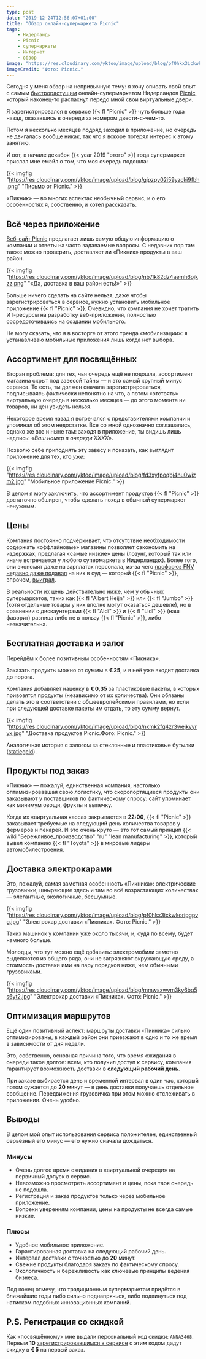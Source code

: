 ```yaml
---
type: post
date: "2019-12-24T12:56:07+01:00"
title: "Обзор онлайн-супермаркета Picnic"
tags:
    - Нидерланды
    - Picnic
    - супермаркеты
    - Интернет
    - обзор
image: "https://res.cloudinary.com/yktoo/image/upload/blog/pf0hkx3ickwkoripgpvg.jpg"
imageCredit: "Фото: Picnic."
---
```


Сегодня у меня обзор на непривычную тему: я хочу описать свой опыт с самым [быстрорастущим](0487) онлайн-супермаркетом Нидерландов [Picnic](https://picnic.app/), который наконец-то распахнул передо мной свои виртуальные двери.

Я зарегистрировался в сервисе {{< fl "Picnic" >}} чуть больше года назад, оказавшись в очереди за номером двести-с-чем-то.

Потом я несколько месяцев подряд заходил в приложение, но очередь не двигалась вообще никак, так что я вскоре потерял интерес к этому занятию.

<!--more-->

И вот, в начале декабря {{< year 2019 "этого" >}} года супермаркет прислал мне емэйл о том, что моя очередь подошла:

{{< imgfig "https://res.cloudinary.com/yktoo/image/upload/blog/gjpzpy02i59yzcki9fbh.png" "Письмо от Picnic." >}}

«Пикник» — во многих аспектах необычный сервис, и о его особенностях я, собственно, и хотел рассказать.

## Всё через приложение

[Веб-сайт Picnic](https://picnic.app/) предлагает лишь самую общую информацию о компании и ответы на часто задаваемые вопросы. С недавних пор там также можно проверить, доставляет ли «Пикник» продукты в ваш район.

{{< imgfig "https://res.cloudinary.com/yktoo/image/upload/blog/nb7lk82dz4aemh6ojkzz.png" "«Да, доставка в ваш район есть!»" >}}

Больше ничего сделать на сайте нельзя, даже чтобы зарегистрироваться в сервисе, нужно установить мобильное приложение {{< fl "Picnic" >}}. Очевидно, что компания не хочет тратить ИТ-ресурсы на разработку веб-приложения, полностью сосредоточившись на создании мобильного.

Не могу сказать, что я в восторге от этого тренда «мобилизации»: я устанавливаю мобильные приложения лишь когда нет выбора.

## Ассортимент для посвящённых

Вторая проблема: для тех, чья очередь ещё не подошла, ассортимент магазина скрыт под завесой тайны — и это самый крупный минус сервиса. То есть, ты должен сначала зарегистрироваться, подписываясь фактически непонятно на что, а потом «отстоять» виртуальную очередь в несколько месяцев — до этого момента ни товаров, ни цен увидеть нельзя.

Некоторое время назад я встречался с представителями компании и упоминал об этом недостатке. Все со мной однозначно соглашались, однако же воз и ныне там: заходя в приложение, ты видишь лишь надпись: *«Ваш номер в очереди XXXX»*.

Позволю себе приподнять эту завесу и показать, как выглядит приложение для тех, кто *уже*:

{{< imgfig "https://res.cloudinary.com/yktoo/image/upload/blog/fd3xyfpoqbj4nu0wjzm2.jpg" "Мобильное приложение Picnic." >}}

В целом я могу заключить, что ассортимент продуктов {{< fl "Picnic" >}} достаточно обширен, чтобы сделать поход в обычный супермаркет ненужным.

## Цены

Компания постоянно подчёркивает, что отсутствие необходимости содержать «оффлайновые» магазины позволяет сэкономить на издержках, предлагая «самые низкие» цены (лозунг, который так или иначе встречается у любого супермаркета в Нидерландах). Более того, они экономят даже на зарплатах персонала, из-за чего [профсоюз FNV недавно даже подавал](0487#претензии-профсоюза) на них в суд — который {{< fl "Picnic" >}}, впрочем, [выиграл](https://nos.nl/artikel/2313090-fnv-verliest-rechtszaak-om-cao-online-supermarkt-picnic.html).

В реальности их цены действительно ниже, чем у обычных супермаркетов, таких как {{< fl "Albert Heijn" >}} или {{< fl "Jumbo" >}} (хотя отдельные товары у них вполне могут оказаться дешевле), но в сравнении с дискаунтерами {{< fl "Aldi" >}} и {{< fl "Lidl" >}} (наш фаворит) разница либо не в пользу {{< fl "Picnic" >}}, либо незначительна.

## Бесплатная доставка и залог

Перейдём к более позитивным особенностям «Пикника».

Заказать продукты можно от суммы в **€ 25**, и в неё уже входит доставка до порога.

Компания добавляет наценку в **€ 0,35** за пластиковые пакеты, в которых привозятся продукты (независимо от их количества). Они обязаны делать это в соответствии с общеевропейскими правилами, но если при следующей доставке пакеты им отдать, то эту сумму вернут.

{{< imgfig "https://res.cloudinary.com/yktoo/image/upload/blog/nxmk2fq4zr3wejkyyryx.jpg" "Доставка продуктов Picnic.Фото: Picnic." >}}

Аналогичная история с залогом за стеклянные и пластиковые бутылки ([statiegeld](/glossary/statiegeld)).

## Продукты под заказ

«Пикник» — пожалуй, единственная компания, настолько оптимизировавшая свою логистику, что скоропортящиеся продукты они заказывают у поставщиков по фактическому спросу: сайт [упоминает](https://picnic.app/nl/over-picnic) как минимум овощи, фрукты и выпечку.

Когда их «виртуальная касса» закрывается в **22:00**, {{< fl "Picnic" >}} заказывает требуемые на следующий день количества товаров у фермеров и пекарей. И это очень круто — это тот самый принцип {{< wiki "Бережливое_производство" "ru" "lean manufacturing" >}}, который вывел компанию {{< fl "Toyota" >}} в мировые лидеры автомобилестроения.

## Доставка электрокарами

Это, пожалуй, самая заметная особенность «Пикника»: электрические грузовички, шныряющие здесь и там во всё возрастающих количествах — элегантные, экологичные, бесшумные.

{{< imgfig "https://res.cloudinary.com/yktoo/image/upload/blog/pf0hkx3ickwkoripgpvg.jpg" "Электрокар доставки «Пикника». Фото: Picnic." >}}

Таких машинок у компании уже около тысячи, и, судя по всему, будет намного больше.

Молодцы, что тут можно ещё добавить: электромобили заметно выделяются из общего ряда, они не загрязняют окружающую среду, а стоимость доставки ими на пару порядков ниже, чем обычными грузовиками.

{{< imgfig "https://res.cloudinary.com/yktoo/image/upload/blog/mmwsxwvm3ky6bq5s6yt2.jpg" "Электрокар доставки «Пикника». Фото: Picnic." >}}

## Оптимизация маршрутов

Ещё один позитивный аспект: маршруты доставки «Пикника» сильно оптимизированы, в каждый район они приезжают в одно и то же время в зависимости от дня недели.

Это, собственно, основная причина того, что время ожидания в очереди такое долгое: всем, кто получил доступ к сервису, компания гарантирует возможность доставки в **следующий рабочий день**.

При заказе выбирается день и временной интервал в один час, который потом сужается до **20** минут — в день доставки получаешь отдельное сообщение. Передвижения грузовичка при этом можно отслеживать в приложении. Очень удобно.

## Выводы

В целом мой опыт использования сервиса положителен, единственный серьёзный его минус — его нужно сначала дождаться.

### Минусы

* Очень долгое время ожидания в «виртуальной очереди» на первичный допуск в сервис.
* Невозможно просмотреть ассортимент и цены, пока твоя очередь не подошла.
* Регистрация и заказ продуктов только через мобильное приложение.
* Вопреки уверениям компании, цены на продукты не всегда самые низкие.

### Плюсы

* Удобное мобильное приложение.
* Гарантированная доставка на следующий рабочий день.
* Интервал доставки с точностью до **20** минут.
* Свежие продукты благодаря заказу по фактическому спросу.
* Экологичность и бережливость как ключевые принципы ведения бизнеса.

Под конец отмечу, что традиционным супермаркетам придётся в ближайшие годы либо сильно поднапрячься, либо подвинуться под натиском подобных инновационных компаний.

## P.S. Регистрация со скидкой

Как «посвящённому» мне выдали персональный код скидки: `ANNA3468`. Первым **10** [зарегистрировавшимся в сервисе](https://picnic.app/nl/vriendenkorting/ANNA3469) с этим кодом дадут скидку в **€ 5** на первый заказ.
